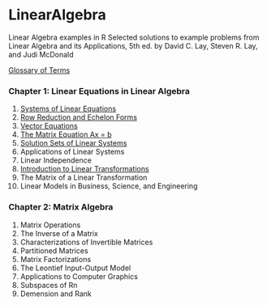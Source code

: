 # LinearAlgebra
Linear Algebra examples in R
Selected solutions to example problems from Linear Algebra and its Applications, 5th ed.
by David C. Lay, Steven R. Lay, and Judi McDonald

[Glossary of Terms](glossary.md)

### Chapter 1: Linear Equations in Linear Algebra

1. [Systems of Linear Equations](SystemsOfLinearEquations.R)
2. [Row Reduction and Echelon Forms](RowReductionAndEchelonForms.R)
3. [Vector Equations](VectorOperations.R)
4. [The Matrix Equation Ax = b](MatrixEquation.R)
5. [Solution Sets of Linear Systems](SolutionSetsOfLinearEquations.R)
6. Applications of Linear Systems
7. Linear Independence
8. [Introduction to Linear Transformations](IntroToLinearTransformations.R)
9. The Matrix of a Linear Transformation
10. Linear Models in Business, Science, and Engineering

### Chapter 2: Matrix Algebra

1. Matrix Operations
2. The Inverse of a Matrix
3. Characterizations of Invertible Matrices
4. Partitioned Matrices
5. Matrix Factorizations
6. The Leontief Input-Output Model
7. Applications to Computer Graphics
8. Subspaces of Rn
9. Demension and Rank

